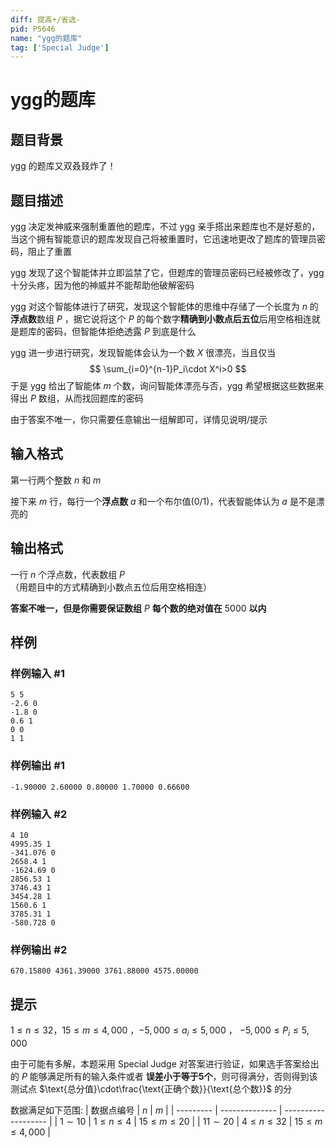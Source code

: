 ```yaml
---
diff: 提高+/省选-
pid: P5646
name: "ygg的题库"
tag: ['Special Judge']
---
```

# ygg的题库
## 题目背景

ygg 的题库又双叒叕炸了！
## 题目描述

ygg 决定发神威来强制重置他的题库，不过 ygg 亲手搭出来题库也不是好惹的，当这个拥有智能意识的题库发现自己将被重置时，它迅速地更改了题库的管理员密码，阻止了重置

ygg 发现了这个智能体并立即监禁了它，但题库的管理员密码已经被修改了，ygg 十分头疼，因为他的神威并不能帮助他破解密码

ygg 对这个智能体进行了研究，发现这个智能体的思维中存储了一个长度为 $n$ 的**浮点数**数组 $P$ ，据它说将这个 $P$ 的每个数字**精确到小数点后五位**后用空格相连就是题库的密码，但智能体拒绝透露 $P$ 到底是什么

ygg 进一步进行研究，发现智能体会认为一个数 $X$ 很漂亮，当且仅当
$$
\sum_{i=0}^{n-1}P_i\cdot X^i>0
$$
于是 ygg 给出了智能体 $m$ 个数，询问智能体漂亮与否，ygg 希望根据这些数据来得出 $P$ 数组，从而找回题库的密码

由于答案不唯一，你只需要任意输出一组解即可，详情见说明/提示
## 输入格式

第一行两个整数 $n$ 和 $m$

接下来 $m$ 行，每行一个**浮点数** $a$ 和一个布尔值(0/1)，代表智能体认为 $a$ 是不是漂亮的
## 输出格式

一行 $n$ 个浮点数，代表数组 $P$ （用题目中的方式精确到小数点五位后用空格相连）

**答案不唯一，但是你需要保证数组** $P$ **每个数的绝对值在** $5000$ **以内**
## 样例

### 样例输入 #1
```
5 5
-2.6 0
-1.8 0
0.6 1
0 0
1 1

```
### 样例输出 #1
```
-1.90000 2.60000 0.80000 1.70000 0.66600
```
### 样例输入 #2
```
4 10
4995.35 1
-341.076 0
2658.4 1
-1624.69 0
2856.53 1
3746.43 1
3454.28 1
1560.6 1
3785.31 1
-580.728 0
```
### 样例输出 #2
```
670.15800 4361.39000 3761.88000 4575.00000
```
## 提示

$1\le n \le 32$，$15\le m \le 4,000$ ，$-5,000 \le a_i \le 5,000$ ， $-5,000 \le P_i \le 5,000$

由于可能有多解，本题采用 $\text{Special Judge}$ 对答案进行验证，如果选手答案给出的 $P$ 能够满足所有的输入条件或者 **误差小于等于5个**，则可得满分，否则得到该测试点 $\text{总分值}\cdot\frac{\text{正确个数}}{\text{总个数}}$ 的分

数据满足如下范围:
| 数据点编号 | $n$            | $m$                 |
| --------- | -------------- | ------------------- |
| $1\sim 10$       | $1\le n \le 4$ | $15\le m\le 20$     |
| $11\sim 20$      | $4\le n\le 32$ | $15\le m\le 4,000$ |
